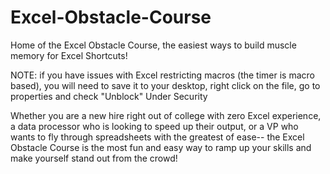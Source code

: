 # Excel-Obstacle-Course
Home of the Excel Obstacle Course, the easiest ways to build muscle memory for Excel Shortcuts!

NOTE: if you have issues with Excel restricting macros (the timer is macro based), you will need to save it to your desktop, right click on the file, go to properties and check "Unblock"
Under Security
    
Whether you are a new hire right out of college with zero Excel experience, a data processor who is looking to speed up their output, or a VP who wants to fly
  through spreadsheets with the greatest of ease-- the Excel Obstacle Course is the most fun and easy way to ramp up your skills and make yourself stand out from
  the crowd!
